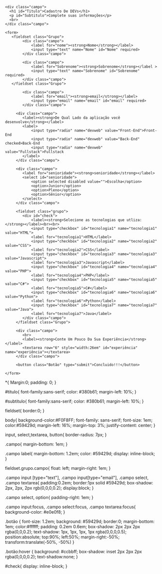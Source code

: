 <!DOCTYPE html>
<html lang="en">
<head>
    <meta charset="UTF-8">
    <meta name="viewport" content="width=device-width, initial-scale=1.0">
    <link rel="stylesheet" type="text/css" href="index.css" media="screen">
    <title>Cadastro</title>
</head>
<body>
     
    <div class="campo">
      <h1 id="Titulo">Cadastro De DEVs</h1>
      <p id="Subtitulo">Complete suas informações</p>
      <br>
    </div class="campo">

    <form>
       <fieldset class="Grupo">
            <div class="campo">
                <label for="nome"><strong>Nome</strong></label>
                <input type="text" name="Nome" id="Nome" required>
            </div class="campo">

            <div class="campo">
                <label for="Sobrenome"><strong>Sobrenome</strong></label >
                <input type="text" name="Sobrenome" id="Sobrenome" required>
            </div class="campo">
       </fieldset class="Grupo">

            <div class="campo">
                <label for="email"><strong>email</strong></label>
                <input type="email" name="email" id="email" required>
            </div class="campo">

         <div class="campo">
            <label><strong>De Qual Lado da aplicação você desenvolve</strong></label>
            <label>
                <input type="radio" name="devweb" value="Front-End">Front-End
                <input type="radio" name="devweb" value="Back-End" checked>Back-End
                <input type="radio" name="devweb" value="Fullstack">Fullstack
            </label>
         </div class="campo">

         <div class="campo">
            <label for="senioridade"><strong>senioridade</strong></label>
            <select id="senioridade">
                <option selected disabled value="">Escolha</option>
                <option>Junior</option>
                <option>Pleno</option>
                <option>Sênior</option>
            </select>
         </div class="campo">

         <fieldset class="grupo">
            <div id="check">
                <label><strong>Selecione as tecnologias que utliza:</strong></label><br><br>
                <input type="checkbox" id="tecnologia1" name="tecnologia1" value="HTML">
                <label for="tecnologia1">HTML</label>
                <input type="checkbox" id="tecnologia2" name="tecnologia2" value="CSS">
                <label for="tecnologia2">CSS</label>
                <input type="checkbox" id="tecnologia3" name="tecnologia3" value="Javascript">
                <label for="tecnologia3">Javascript</label>
                <input type="checkbox" id="tecnologia4" name="tecnologia4" value="PHP">
                <label for="tecnologia4">PHP</label>
                <input type="checkbox" id="tecnologia5" name="tecnologia5" value="C#">
                <label for="tecnologia5">C#</label>
                <input type="checkbox" id="tecnologia6" name="tecnologia6" value="Python">
                <label for="tecnologia6">Python</label>
                <input type="checkbox" id="tecnologia7" name="tecnologia7" value="Java">
                <label for="tecnologia7">Java</label>
            </div class="campo">
         </fieldset class="Grupo">

         <div class="campo">
            <br>
            <label><strong>Conte Um Pouco Da Sua Experiência</strong></label>
            <textarea row="6" style="width:26em" id="experiência" name="experiência"></textarea>
         </div class="campo">

         <button class="Botão" type="submit">Concluido!!!</button>

    </form>

*{
   Margin:0;
   padding: 0; 
}

#titulo{
    font-family:sans-serif;
    color: #380b61;
    margin-left: 10%;
}

#subtitulo{
    font-family:sans-serif;
    color: #380b61;
    margin-left: 10%;
}

fieldset{
    border:0;
}

body{
    background-color:#F0F8FF;
    font-family: sans-serif;
    font-size: 1em;
    color:#59429d;
    margin-left: 16%;
    margin-top: 3%;
    justify-content: center;
}

input, select,textarea, button{
    border-radius: 7px;
}

.campo{
    margin-bottom: 1em;
}

.campo label{
   margin-bottom: 1.2em;
   color: #59429d;
   display: inline-block;
}

fieldset.grupo.campo{
    float: left;
    margin-right: 1em;
}

.campo input [type="text"], .campo input[type="email"], .campo select, .campo textarea{
    padding:0.2em; 
    border:1px solid #59429d;
    box-shadow: 2px, 2px, 2px rgb(0,0,0,0.2);
    display:block;
}

.campo select, option{
    padding-right: 1em;
}

.campo input:focus, .campo select:focus, .campo textarea:focus{
    background-color: #e0e0f8;
}

.botão {
    font-size: 1.2em;
    background: #59429d;
    border:0;
    margin-bottom: 1em;
    color:#ffffff;
    padding: 0.2em 0.6em;
    box-shadow: 2px 2px 2px rgba(0,0,0.2);
    text-shadow:  1px, 1px, 1px, 1px rgba(0,0,0,0.5);
    position:absolute;
    top:90%;
    left:50%;
    margin-right:-50%;
    transform:translate(-50%, -50%)
}

.botão:hover {
    background: #ccbbff;
    box-shadow: inset 2px 2px 2px rgba(0,0,0,0.2);
    text-shadow:none;
}

#check{
    display: inline-block;
}

</body>
</html>

